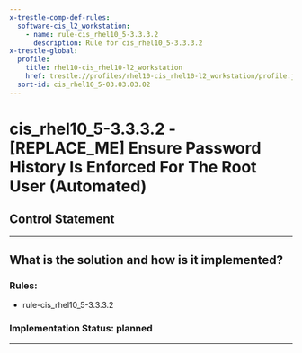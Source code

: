 ```yaml
---
x-trestle-comp-def-rules:
  software-cis_l2_workstation:
    - name: rule-cis_rhel10_5-3.3.3.2
      description: Rule for cis_rhel10_5-3.3.3.2
x-trestle-global:
  profile:
    title: rhel10-cis_rhel10-l2_workstation
    href: trestle://profiles/rhel10-cis_rhel10-l2_workstation/profile.json
  sort-id: cis_rhel10_5-03.03.03.02
---
```


# cis_rhel10_5-3.3.3.2 - \[REPLACE_ME\] Ensure Password History Is Enforced For The Root User (Automated)

## Control Statement

______________________________________________________________________

## What is the solution and how is it implemented?

<!-- For implementation status enter one of: implemented, partial, planned, alternative, not-applicable -->

<!-- Note that the list of rules under ### Rules: is read-only and changes will not be captured after assembly to JSON -->

<!-- Add control implementation description here for control: cis_rhel10_5-3.3.3.2 -->

### Rules:

  - rule-cis_rhel10_5-3.3.3.2

### Implementation Status: planned

______________________________________________________________________
